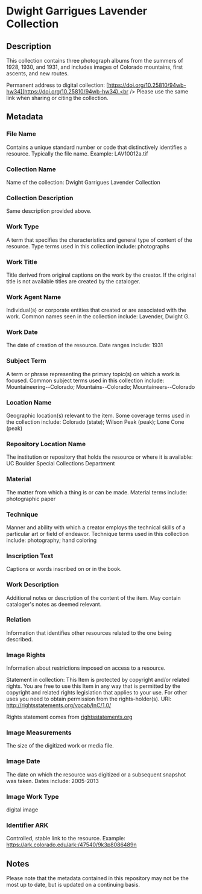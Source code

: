 # Dwight Garrigues Lavender Collection
## Description
This collection contains three photograph albums from the summers of 1928, 1930, and 1931, and includes images of Colorado mountains, first ascents, and new routes.

Permanent address to digital collection: [https://doi.org/10.25810/94wb-hw34](https://doi.org/10.25810/94wb-hw34).<br /> 
Please use the same link when sharing or citing the collection.
## Metadata
### File Name
Contains a unique standard number or code that distinctively identifies a resource. Typically the file name. Example: LAV10012a.tif

### Collection Name
Name of the collection: Dwight Garrigues Lavender Collection

### Collection Description
Same description provided above.
### Work Type
A term that specifies the characteristics and general type of content of the resource. Type terms used in this collection include: photographs 
### Work Title
Title derived from original captions on the work by the creator. If the original title is not available titles are created by the cataloger.
### Work Agent Name
Individual(s) or corporate entities that created or are associated with the work. Common names seen in the collection include: Lavender, Dwight G.
### Work Date
The date of creation of the resource. Date ranges include: 1931
### Subject Term
A term or phrase representing the primary topic(s) on which a work is focused. Common subject terms used in this collection include: Mountaineering--Colorado; Mountains--Colorado; Mountaineers--Colorado

### Location Name
Geographic location(s) relevant to the item. Some coverage terms used in the collection include: Colorado (state); Wilson Peak (peak); Lone Cone (peak)
### Repository Location Name
The institution or repository that holds the resource or where it is available: UC Boulder Special Collections Department
### Material
The matter from which a thing is or can be made. Material terms include: photographic paper
### Technique
Manner and ability with which a creator employs the technical skills of a particular art or field of endeavor. Technique terms used in this collection include: photography; hand coloring
### Inscription Text
Captions or words inscribed on or in the book.
### Work Description
Additional notes or description of the content of the item. May contain cataloger's notes as deemed relevant.
### Relation
Information that identifies other resources related to the one being described.
### Image Rights
Information about restrictions imposed on access to a resource.

Statement in collection: This Item is protected by copyright and/or related rights. You are free to use this Item in any way that is permitted by the copyright and related rights legislation that applies to your use. For other uses you need to obtain permission from the rights-holder(s). URI: http://rightsstatements.org/vocab/InC/1.0/

Rights statement comes from [rightsstatements.org](https://rightsstatements.org/page/1.0/?language=en)
### Image Measurements
The size of the digitized work or media file.

### Image Date
The date on which the resource was digitized or a subsequent snapshot was taken. Dates include: 2005-2013
### Image Work Type
digital image
### Identifier ARK
Controlled, stable link to the resource. Example: https://ark.colorado.edu/ark:/47540/9k3p8086489n


## Notes
Please note that the metadata contained in this repository may not be the most up to date, but is updated on a continuing basis.
